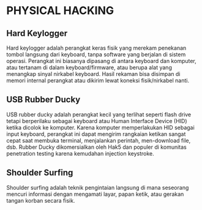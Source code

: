 # PHYSICAL HACKING

## Hard Keylogger

Hard keylogger adalah perangkat keras fisik yang merekam penekanan tombol langsung dari keyboard, tanpa software yang berjalan di sistem operasi. Perangkat ini biasanya dipasang di antara keyboard dan komputer, atau tertanam di dalam keyboard/firmware, atau berupa alat yang menangkap sinyal nirkabel keyboard. Hasil rekaman bisa disimpan di memori internal perangkat atau dikirim lewat koneksi fisik/nirkabel nanti.

## USB Rubber Ducky

USB rubber ducky adalah perangkat kecil yang terlihat seperti flash drive tetapi berperilaku sebagai keyboard atau Human Interface Device (HID) ketika dicolok ke komputer. Karena komputer memperlakukan HID sebagai input keyboard, perangkat ini dapat mengirim rangkaian ketikan sangat cepat saat membuka terminal, menjalankan perintah, men-download file, dsb. Rubber Ducky dikomersialkan oleh Hak5 dan populer di komunitas penetration testing karena kemudahan injection keystroke.

## Shoulder Surfing

Shoulder surfing adalah teknik pengintaian langsung di mana seseorang mencuri informasi dengan mengamati layar, papan ketik, atau gerakan tangan korban secara fisik.